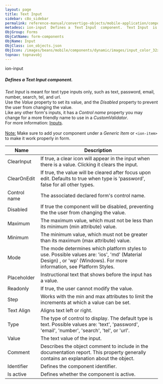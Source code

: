 ```yaml
---
layout: page
title: Text Input
sidebar: c8o_sidebar
permalink: reference-manual/convertigo-objects/mobile-application/components/form-components/text-input/
metadesc: ion-input  Defines a  Text Input  component.  Text Input  is meant for text type inputs only, such as text, password, email, number, search, tel, and 
ObjGroup: Forms
ObjCatName: form-components
ObjName: Input
ObjClass: ion_objects.json
ObjIcon: /images/beans/mobile/components/dynamic/images/input_color_32x32.png
topnav: topnavobj
---
```

ion-input<br/>

##### Defines a <i>Text Input</i> component.<br/>
<i>Text Input</i> is meant for text type inputs only, such as text, password, email, number, search, tel, and url.<br/>
Use the <i>Value</i> property to set its value, and the <i>Disabled</i> property to prevent the user from changing the value.<br/>
Like any other form's inputs, it has a <i>Control name</i> property you may change for a more friendly name to use in a <i>CustomValidator</i>.<br/>
 For more information: <a href='https://ionicframework.com/docs/v3/components/#inputs'>Inputs</a>.<br/>
<br/>
<span class='orangetwinsoft'><u>Note:</u></span> Make sure to add your component under a <i>Generic Item</i> or <code>&lt;ion-item&gt;</code> to make it work properly in form.

Name | Description 
--- | ---
ClearInput | If true, a clear icon will appear in the input when there is a value. Clicking it clears the input.
ClearOnEdit | If true, the value will be cleared after focus upon edit. Defaults to true when type is 'password', false for all other types.
Control name | The associated declared form's control name.
Disabled | If true the component will be disabled, preventing the the user from changing the value.
Maximum | The maximum value, which must not be less than its minimum (min attribute) value.
Minimum | The minimum value, which must not be greater than its maximum (max attribute) value.
Mode | The mode determines which platform styles to use. Possible values are: 'ios', 'md' (Material Design) , or 'wp' (Windows). For more information, see Platform Styles.
Placeholder | Instructional text that shows before the input has a value.
Readonly | If true, the user cannot modify the value.
Step | Works with the min and max attributes to limit the increments at which a value can be set.
Text Align | Aligns text left or right.
Type | The type of control to display. The default type is text. Possible values are: 'text', 'password', 'email', 'number', 'search', 'tel', or 'url'.
Value | The text value of the input.
Comment | Describes the object comment to include in the documentation report.  This property generally contains an explanation about the object. 
Identifier | Defines the component identifier.  
Is active | Defines whether the component is active. 

